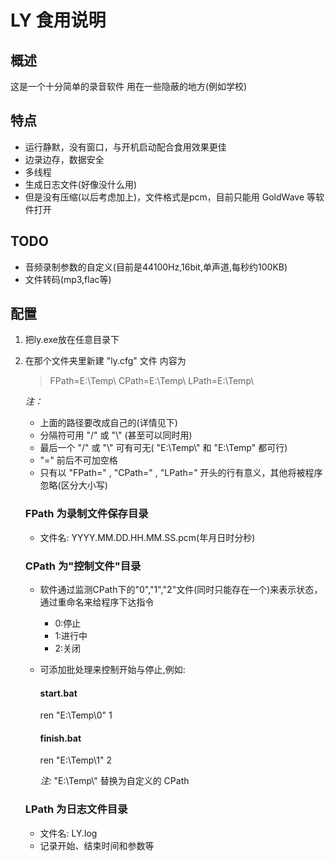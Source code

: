 # LY 食用说明
## 概述
这是一个十分简单的录音软件
用在一些隐蔽的地方(例如学校)
## 特点
* 运行静默，没有窗口，与开机启动配合食用效果更佳
* 边录边存，数据安全
* 多线程
* 生成日志文件(好像没什么用)
* 但是没有压缩(以后考虑加上)，文件格式是pcm，目前只能用 GoldWave 等软件打开

## TODO
* 音频录制参数的自定义(目前是44100Hz,16bit,单声道,每秒约100KB)
* 文件转码(mp3,flac等)

## 配置

1. 把ly.exe放在任意目录下
2. 在那个文件夹里新建 "ly.cfg" 文件 内容为

   > FPath=E:\\Temp\\
   > CPath=E:\\Temp\\
   > LPath=E:\\Temp\\
   
   *注：*
   * 上面的路径要改成自己的(详情见下)
   * 分隔符可用 "/" 或 "\\" (甚至可以同时用)
   * 最后一个 "/" 或 "\\" 可有可无( "E:\Temp\\" 和 "E:\Temp" 都可行)
   * "=" 前后不可加空格
   * 只有以 "FPath=" , "CPath=" , "LPath=" 开头的行有意义，其他将被程序忽略(区分大小写)
   ### FPath 为录制文件保存目录
   * 文件名: YYYY.MM.DD.HH.MM.SS.pcm(年月日时分秒)
   ### CPath 为"控制文件"目录
   * 软件通过监测CPath下的"0","1","2"文件(同时只能存在一个)来表示状态，通过重命名来给程序下达指令
       * 0:停止
       * 1:进行中
       * 2:关闭
   * 可添加批处理来控制开始与停止,例如:
        #### start.bat

        ren "E:\\Temp\\0" 1

        #### finish.bat

        ren "E:\\Temp\\1" 2

        *注:* "E:\\Temp\\" 替换为自定义的 CPath
    ### LPath 为日志文件目录
    * 文件名: LY.log
    * 记录开始、结束时间和参数等
